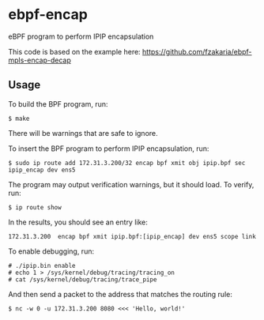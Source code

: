 # ebpf-encap
eBPF program to perform IPIP encapsulation

This code is based on the example here: https://github.com/fzakaria/ebpf-mpls-encap-decap

## Usage

To build the BPF program, run:

    $ make

There will be warnings that are safe to ignore.

To insert the BPF program to perform IPIP encapsulation, run:

    $ sudo ip route add 172.31.3.200/32 encap bpf xmit obj ipip.bpf sec ipip_encap dev ens5

The program may output verification warnings, but it should load. To verify, run:

    $ ip route show

In the results, you should see an entry like:

    172.31.3.200  encap bpf xmit ipip.bpf:[ipip_encap] dev ens5 scope link

To enable debugging, run:

    # ./ipip.bin enable
    # echo 1 > /sys/kernel/debug/tracing/tracing_on
    # cat /sys/kernel/debug/tracing/trace_pipe

And then send a packet to the address that matches the routing rule:

    $ nc -w 0 -u 172.31.3.200 8080 <<< 'Hello, world!'
